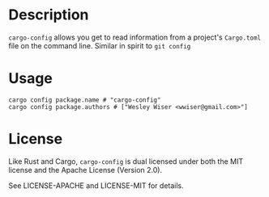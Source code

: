 # Description

`cargo-config` allows you get to read information from a project's `Cargo.toml` file on the command line. Similar in spirit to `git config`

# Usage

```
cargo config package.name # "cargo-config"
cargo config package.authors # ["Wesley Wiser <wwiser@gmail.com>"]
```

# License

Like Rust and Cargo, `cargo-config` is dual licensed under both the MIT license and the Apache License (Version 2.0).

See LICENSE-APACHE and LICENSE-MIT for details.
